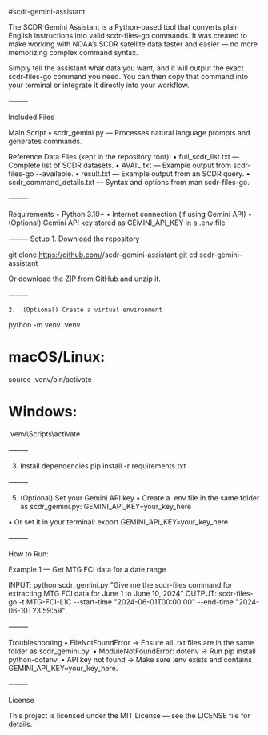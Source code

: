 #scdr-gemini-assistant

The SCDR Gemini Assistant is a Python-based tool that converts plain English instructions into valid scdr-files-go commands. It was created to make working with NOAA’s SCDR satellite data faster and easier — no more memorizing complex command syntax.

Simply tell the assistant what data you want, and it will output the exact scdr-files-go command you need. You can then copy that command into your terminal or integrate it directly into your workflow.

⸻

Included Files

Main Script
	•	scdr_gemini.py — Processes natural language prompts and generates commands.

Reference Data Files (kept in the repository root):
	•	full_scdr_list.txt — Complete list of SCDR datasets.
	•	AVAIL.txt — Example output from scdr-files-go --available.
	•	result.txt — Example output from an SCDR query.
	•	scdr_command_details.txt — Syntax and options from man scdr-files-go.

⸻

Requirements
	•	Python 3.10+
	•	Internet connection (if using Gemini API)
	•	(Optional) Gemini API key stored as GEMINI_API_KEY in a .env file

⸻
Setup
	1.	Download the repository
 
 git clone https://github.com/<your-username>/scdr-gemini-assistant.git
 cd scdr-gemini-assistant
 
Or download the ZIP from GitHub and unzip it.

⸻

	2.	(Optional) Create a virtual environment
python -m venv .venv
# macOS/Linux:
source .venv/bin/activate
# Windows:
.venv\Scripts\activate

⸻

 3.	Install dependencies
 pip install -r requirements.txt

⸻

5.	(Optional) Set your Gemini API key
	•	Create a .env file in the same folder as scdr_gemini.py:
GEMINI_API_KEY=your_key_here

•	Or set it in your terminal:
export GEMINI_API_KEY=your_key_here

⸻

How to Run:

Example 1 — Get MTG FCI data for a date range

INPUT: python scdr_gemini.py "Give me the scdr-files command for extracting MTG FCI data for June 1 to June 10, 2024"
OUTPUT: scdr-files-go -t MTG-FCI-L1C --start-time "2024-06-01T00:00:00" --end-time "2024-06-10T23:59:59"

⸻

Troubleshooting
	•	FileNotFoundError → Ensure all .txt files are in the same folder as scdr_gemini.py.
	•	ModuleNotFoundError: dotenv → Run pip install python-dotenv.
	•	API key not found → Make sure .env exists and contains GEMINI_API_KEY=your_key_here.

⸻

License

This project is licensed under the MIT License — see the LICENSE file for details.

